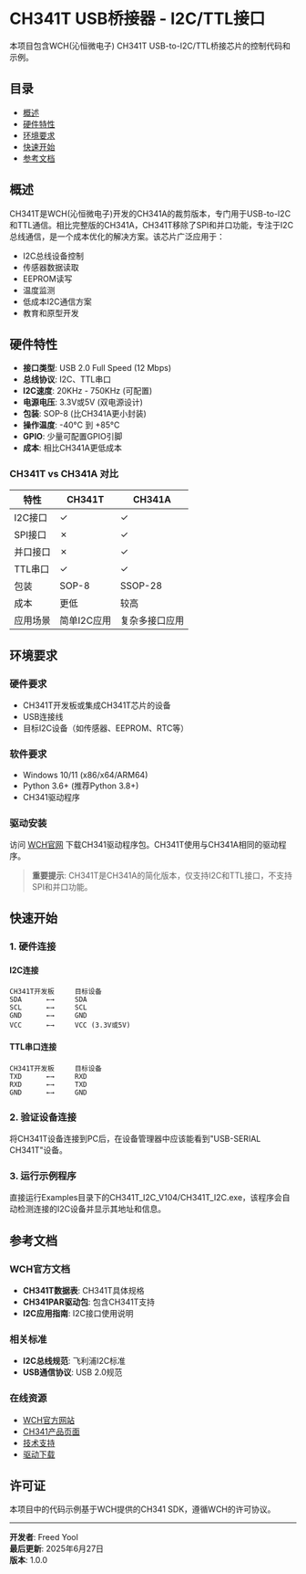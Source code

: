 # CH341T USB桥接器 - I2C/TTL接口

本项目包含WCH(沁恒微电子) CH341T USB-to-I2C/TTL桥接芯片的控制代码和示例。

## 目录
- [概述](#概述)
- [硬件特性](#硬件特性)
- [环境要求](#环境要求)
- [快速开始](#快速开始)
- [参考文档](#参考文档)

## 概述

CH341T是WCH(沁恒微电子)开发的CH341A的裁剪版本，专门用于USB-to-I2C和TTL通信。相比完整版的CH341A，CH341T移除了SPI和并口功能，专注于I2C总线通信，是一个成本优化的解决方案。该芯片广泛应用于：

- I2C总线设备控制
- 传感器数据读取
- EEPROM读写
- 温度监测
- 低成本I2C通信方案
- 教育和原型开发

## 硬件特性

- **接口类型**: USB 2.0 Full Speed (12 Mbps)
- **总线协议**: I2C、TTL串口
- **I2C速度**: 20KHz - 750KHz (可配置)
- **电源电压**: 3.3V或5V (双电源设计)
- **包装**: SOP-8 (比CH341A更小封装)
- **操作温度**: -40°C 到 +85°C
- **GPIO**: 少量可配置GPIO引脚
- **成本**: 相比CH341A更低成本

### CH341T vs CH341A 对比

| 特性 | CH341T | CH341A |
|------|--------|--------|
| I2C接口 | ✓ | ✓ |
| SPI接口 | ✗ | ✓ |
| 并口接口 | ✗ | ✓ |
| TTL串口 | ✓ | ✓ |
| 包装 | SOP-8 | SSOP-28 |
| 成本 | 更低 | 较高 |
| 应用场景 | 简单I2C应用 | 复杂多接口应用 |

## 环境要求

### 硬件要求
- CH341T开发板或集成CH341T芯片的设备
- USB连接线
- 目标I2C设备（如传感器、EEPROM、RTC等）

### 软件要求
- Windows 10/11 (x86/x64/ARM64)
- Python 3.6+ (推荐Python 3.8+)
- CH341驱动程序

### 驱动安装
访问 [WCH官网](https://www.wch-ic.com/downloads/CH341PAR_ZIP.html) 下载CH341驱动程序包。CH341T使用与CH341A相同的驱动程序。

> **重要提示**: CH341T是CH341A的简化版本，仅支持I2C和TTL接口，不支持SPI和并口功能。

## 快速开始

### 1. 硬件连接

#### I2C连接
```
CH341T开发板     目标设备
SDA      ←→     SDA
SCL      ←→     SCL  
GND      ←→     GND
VCC      ←→     VCC (3.3V或5V)
```

#### TTL串口连接
```
CH341T开发板     目标设备
TXD      ←→     RXD
RXD      ←→     TXD
GND      ←→     GND
```

### 2. 验证设备连接
将CH341T设备连接到PC后，在设备管理器中应该能看到"USB-SERIAL CH341T"设备。

### 3. 运行示例程序
直接运行Examples目录下的CH341T_I2C_V104/CH341T_I2C.exe，该程序会自动检测连接的I2C设备并显示其地址和信息。

## 参考文档

### WCH官方文档
- **CH341T数据表**: CH341T具体规格
- **CH341PAR驱动包**: 包含CH341T支持
- **I2C应用指南**: I2C接口使用说明

### 相关标准
- **I2C总线规范**: 飞利浦I2C标准
- **USB通信协议**: USB 2.0规范

### 在线资源
- [WCH官方网站](https://www.wch-ic.com/)
- [CH341产品页面](https://www.wch-ic.com/products/CH341.html)
- [技术支持](https://www.wch-ic.com/support/)
- [驱动下载](https://www.wch-ic.com/downloads/CH341PAR_ZIP.html)

## 许可证

本项目中的代码示例基于WCH提供的CH341 SDK，遵循WCH的许可协议。

---

**开发者**: Freed Yool  
**最后更新**: 2025年6月27日  
**版本**: 1.0.0